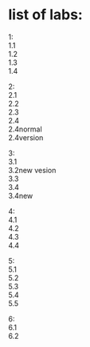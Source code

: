 # list of labs:
1:  
1.1  
1.2  
1.3  
1.4
  
2:  
2.1  
2.2  
2.3  
2.4  
2.4normal  
2.4version  
  
3:  
3.1  
3.2new vesion  
3.3  
3.4  
3.4new  
  
4:  
4.1  
4.2  
4.3  
4.4
  
5:  
5.1  
5.2  
5.3  
5.4  
5.5
  
6:  
6.1  
6.2

